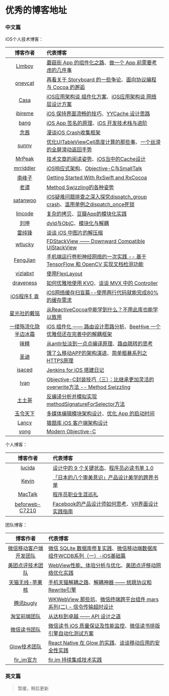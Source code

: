 # 优秀的博客地址
### 中文篇

iOS个人技术博客：

博客作者|代表博客
:---:|:---
[Limboy](http://limboy.me)|[蘑菇街 App 的组件化之路](http://limboy.me/tech/2016/03/10/mgj-components.html)、[做一个 App 前需要考虑的几件事](http://limboy.me/tech/2016/07/06/starting-an-app.html)
[onevcat](https://onevcat.com)|[再看关于 Storyboard 的一些争论](https://onevcat.com/2017/04/storyboard-argue/)、[面向协议编程与 Cocoa 的邂逅](https://onevcat.com/2016/11/pop-cocoa-1/)
[Casa](https://casatwy.com)|[iOS应用架构谈 组件化方案](https://casatwy.com/iOS-Modulization.html)、[iOS应用架构谈 网络层设计方案](https://casatwy.com/iosying-yong-jia-gou-tan-wang-luo-ceng-she-ji-fang-an.html)
[ibireme](http://blog.ibireme.com)|[iOS 保持界面流畅的技巧](http://blog.ibireme.com/2015/11/12/smooth_user_interfaces_for_ios/)、[YYCache 设计思路](http://blog.ibireme.com/2015/10/26/yycache/)
[bang](http://blog.cnbang.net)|[iOS App 签名的原理](http://blog.cnbang.net/tech/3386/)、[iOS 开发技术栈与进阶](http://blog.cnbang.net/tech/3354/)
[念茜](https://nianxi.net)|[漫谈iOS Crash收集框架](https://nianxi.net/ios/ios-crash-reporter.html)
[sunny](http://blog.sunnyxx.com)|[优化UITableViewCell高度计算的那些事](http://blog.sunnyxx.com/2015/05/17/cell-height-calculation/)、[一个丝滑的全屏滑动返回手势](http://blog.sunnyxx.com/2015/06/07/fullscreen-pop-gesture/)
[MrPeak](http://mrpeak.cn)|[技术文章的阅读姿势](http://mrpeak.cn/blog/ios-tech-article/)、[iOS当中的Cache设计](http://mrpeak.cn/blog/ios-cache/)
[mrriddler](http://blog.mrriddler.com)|[iOS响应式架构](http://blog.mrriddler.com/2017/06/28/iOS响应式架构/)、[Objective-C与SmallTalk](http://blog.mrriddler.com/2017/01/23/Objective-C与SmallTalk/)
[南峰子](http://southpeak.github.io)|[Getting Started With RxSwift and RxCocoa](http://southpeak.github.io/2017/01/16/Getting-Started-With-RxSwift-and-RxCocoa/)
[老谭](http://www.tanhao.me)|[Method Swizzling的各种姿势](http://www.tanhao.me/code/160723.html/)
[satanwoo](http://satanwoo.github.io)|[iOS疑难问题排查之深入探究dispatch_group crash](http://satanwoo.github.io/2017/01/07/DispatchGroupCrash/)、[滥用单例之dispatch_once死锁](http://satanwoo.github.io/2016/04/11/dispatch-once/)
[lincode](http://lincode.github.io)|[复杂的拷贝](http://lincode.github.io/Copying)、[豆瓣App的模块化实践](http://lincode.github.io/Modularity)
[刘坤](https://blog.cnbluebox.com)|[dyld与ObjC](https://blog.cnbluebox.com/blog/2017/06/20/dyldyu-objc/)、[模块化与解耦](https://blog.cnbluebox.com/blog/2015/11/28/module-and-decoupling/)
[雷纯锋](http://blog.leichunfeng.com)|[谈谈 iOS 中图片的解压缩](http://blog.leichunfeng.com/blog/2017/02/20/talking-about-the-decompression-of-the-image-in-ios/)
[wtlucky](http://blog.wtlucky.com)|[FDStackView —— Downward Compatible UIStackView ](http://blog.wtlucky.com/blog/2015/10/09/fdstackview-downward-compatible-uistackview-part-1/)
[FengJian](http://fengjian0106.github.io)|[手机端运行卷积神经网络的一次实践 -- 基于 TensorFlow 和 OpenCV 实现文档检测功能](http://fengjian0106.github.io/2017/05/08/Document-Scanning-With-TensorFlow-And-OpenCV/)
[vizlabxt](http://vizlabxt.github.io)|[使用FlexLayout](http://vizlabxt.github.io/blog/2016/03/06/FlexLayout/)
[draveness](http://draveness.me)|[如何优雅地使用 KVO](http://draveness.me/kvocontroller.html)、[谈谈 MVX 中的 Controller](http://draveness.me/mvx-controller.html)
[iOS程序犭袁](http://www.jianshu.com/u/96a14318a4de)|[iOS网络缓存扫盲篇--使用两行代码就能完成80%的缓存需求](http://www.jianshu.com/p/fb5aaeac06ef)
[星光社的戴铭](http://www.jianshu.com/u/9a4903d7e3d1)|[从ReactiveCocoa中能学到什么？不用此库也能学以致用](http://www.jianshu.com/p/39e27fef38fa)
[一缕殇流化隐半边冰霜](http://www.jianshu.com/u/12201cdd5d7a)|[iOS 组件化 —— 路由设计思路分析](http://www.jianshu.com/p/76da56b3bd55)、[BeeHive 一个优雅但还在完善中的解耦框架](http://www.jianshu.com/p/24f6299ebe82)
[味精](http://awhisper.github.io)|[从antlr扯淡到一点点编译原理](http://awhisper.github.io/2016/11/18/从antlr到语法解析/)、[路由跳转的思考](http://awhisper.github.io/2016/06/12/路由跳转的思考/)
[圣迪](http://www.jianshu.com/u/a774b58c9b89)|[饿了么移动APP的架构演进](http://www.jianshu.com/p/2141fb0dc62c)、[简单粗暴系列之HTTPS原理](http://www.jianshu.com/p/650ad90bf563)
[isaced](http://www.isaced.com)|[Jenkins for iOS 搭建日记](http://www.isaced.com/post-279.html)
[Ivan](http://yeziahehe.com)|[Objective-C封装技巧（三）：比继承更加灵活的overwrite方法 -- Method Swizzling](http://yeziahehe.com/2016/01/06/Objective-C_package_skill(3)：overwrite_method--%20Method%20Swizzling/)
[土土哥](http://tutuge.me)|[反编译分析并模拟实现methodSignatureForSelector方法](http://tutuge.me/2017/04/08/diy-methodSignatureForSelector/)
[玉令天下](http://yulingtianxia.com)|[多媒体编辑模块架构设计](http://yulingtianxia.com/blog/2016/12/29/Multimedia-Edit-Module-Architecture-Design/)、[优化 App 的启动时间](http://yulingtianxia.com/blog/2016/10/30/Optimizing-App-Startup-Time/)
[Lancy](http://gracelancy.com)|[猿题库 iOS 客户端架构设计](http://gracelancy.com/blog/2016/01/06/ape-ios-arch-design/)
[vong](http://vongloo.me)|[Modern Objective-C](http://vongloo.me/2017/04/21/Modern-Objective-C/)

个人博客：

博客作者|代表博客
:---:|:---
[lucida](http://lucida.me)|[设计中的 9 个关键状态](http://lucida.me/blog/nine-states-of-design/)、[程序员必读书单 1.0](http://lucida.me/blog/developer-reading-list/)
[Kevin](http://zhowkev.in)|[「日本的八个审美意识」产品设计美学的跨界书单](http://zhowkev.in/2017/02/28/ri-ben-de-ba-ge-shen-mei-yi-shi-chan-pin-she-ji-mei-xue-de-kua-jie-shu-dan/)
[MacTalk](http://macshuo.com)|[程序员职业生涯巡礼](http://macshuo.com/?p=1401)
[beforweb-C7210](http://beforweb.com)|[Facebook的产品设计师如何思考](http://beforweb.com/node/893)、[VR界面设计实践指南](http://beforweb.com/node/886)

团队博客：

博客作者|代表博客
:---:|:---
[微信移动客户端开发团队](https://mp.weixin.qq.com/mp/profile_ext?action=home&__biz=MzAwNDY1ODY2OQ==&scene=123&uin=MjY2OTcxODUzOA%3D%3D&key=ae110083100918b989a8ffc5275e91543f88df2048a1c1dc8ed4ef5de8bcda11da9fe425c914b52d1a2131ab6e87a7add09201eba6edda9f9adb68c7a01dc5da9b06b9e3939fcf8b038ce7d6e15f16b9&devicetype=iMac+MacBookPro12%2C1+OSX+OSX+10.12+build(16A323)&version=12020110&lang=zh_CN&nettype=WIFI&a8scene=0&fontScale=100&pass_ticket=DwQ%2FlhXYD1OxBKvOgbj%2FBdLBc78UJTs%2Fkni00SiGkQAVRkNiVA%2FeTUsSEEMYpl4a)|[微信 SQLite 数据库修复实践](https://mp.weixin.qq.com/s?__biz=MzAwNDY1ODY2OQ==&mid=2649286467&idx=1&sn=ea5b6dbfecffd33e333ec814473e1313&chksm=8334c3c1b4434ad7c364ff3acae1e62bc5e871a7350aa9cdcb24bd299b42875f0b020acb3620&scene=27#wechat_redirect)、[微信移动端数据库组件WCDB系列（一）-iOS基础篇](https://mp.weixin.qq.com/s?__biz=MzAwNDY1ODY2OQ==&mid=2649286538&idx=1&sn=d11de2d87539a64e991e916013b0f729&chksm=8334c308b4434a1e5670fb68dc087cf34fe91e79bbfc64dbbf092424fd0cd3b28023c67b29ca&scene=27#wechat_redirect)
[美团点评技术团队](http://tech.meituan.com)|[WebView性能、体验分析与优化](http://tech.meituan.com/WebViewPerf.html)、[美团点评移动网络优化实践](http://tech.meituan.com/SharkSDK.html)
[天猫无线-苹果核](http://pingguohe.net)|[手机天猫解耦之路](http://pingguohe.net/2016/11/17/decouple-tmall-app.html)、[解耦神器 —— 统跳协议和Rewrite引擎](http://pingguohe.net/2015/11/24/Navigator-and-Rewrite.html)
[腾讯bugly](http://blog.csdn.net/tencent_bugly)|[WKWebView 那些坑](http://blog.csdn.net/tencent_bugly/article/details/54668721)、[微信终端跨平台组件 mars 系列(二) - 信令传输超时设计](http://blog.csdn.net/tencent_bugly/article/details/53740641)
[淘宝前端团队](http://taobaofed.org)|[从达标到卓越 —— API 设计之道](http://taobaofed.org/blog/2017/02/16/a-guide-to-api-design/)
[微信读书团队](http://wereadteam.github.io)|[微信读书 iOS 质量保证及性能监控](http://wereadteam.github.io/2016/12/12/Monitor/)、[微信读书排版引擎自动化测试方案](http://wereadteam.github.io/2016/08/23/Typesetter/)
[Glow技术团队](http://tech.glowing.com/cn/)|[React Native 在 Glow 的实践](http://tech.glowing.com/cn/react-native-at-glow/)、[谈谈移动应用的安全性实践](http://tech.glowing.com/cn/tan-tan-yi-dong-ying-yong-de-an-quan-xing-shi-jian/)
[fir_im官方](http://www.jianshu.com/u/18c0b0397b79)|[fir.im 持续集成技术实践](http://www.jianshu.com/p/0961c52b303f)


### 英文篇
>暂缓，稍后更新

